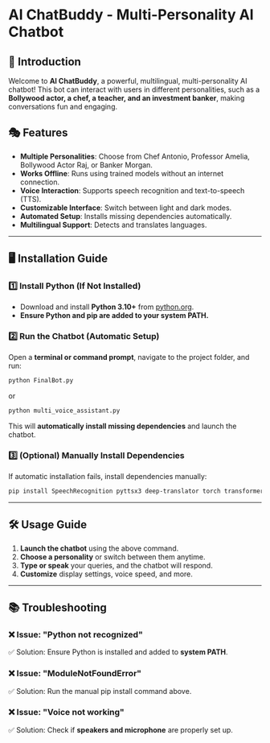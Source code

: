 # AI ChatBuddy - Multi-Personality AI Chatbot

## 🚀 Introduction
Welcome to **AI ChatBuddy**, a powerful, multilingual, multi-personality AI chatbot! This bot can interact with users in different personalities, such as a **Bollywood actor, a chef, a teacher, and an investment banker**, making conversations fun and engaging.

## 🎭 Features
- **Multiple Personalities**: Choose from Chef Antonio, Professor Amelia, Bollywood Actor Raj, or Banker Morgan.
- **Works Offline**: Runs using trained models without an internet connection.
- **Voice Interaction**: Supports speech recognition and text-to-speech (TTS).
- **Customizable Interface**: Switch between light and dark modes.
- **Automated Setup**: Installs missing dependencies automatically.
- **Multilingual Support**: Detects and translates languages.

---

## 🖥️ Installation Guide

### **1️⃣ Install Python (If Not Installed)**
- Download and install **Python 3.10+** from [python.org](https://www.python.org/downloads/).
- **Ensure Python and pip are added to your system PATH.**

### **2️⃣ Run the Chatbot (Automatic Setup)**
Open a **terminal or command prompt**, navigate to the project folder, and run:
```bash
python FinalBot.py
```
or
```bash
python multi_voice_assistant.py
```
This will **automatically install missing dependencies** and launch the chatbot.

### **3️⃣ (Optional) Manually Install Dependencies**
If automatic installation fails, install dependencies manually:
```bash
pip install SpeechRecognition pyttsx3 deep-translator torch transformers sv-ttk pillow ttkbootstrap langdetect
```

---

## 🛠️ Usage Guide
1. **Launch the chatbot** using the above command.
2. **Choose a personality** or switch between them anytime.
3. **Type or speak** your queries, and the chatbot will respond.
4. **Customize** display settings, voice speed, and more.

---

## 📚 Troubleshooting
### ❌ Issue: "Python not recognized"
✅ Solution: Ensure Python is installed and added to **system PATH**.

### ❌ Issue: "ModuleNotFoundError"
✅ Solution: Run the manual pip install command above.

### ❌ Issue: "Voice not working"
✅ Solution: Check if **speakers and microphone** are properly set up.

